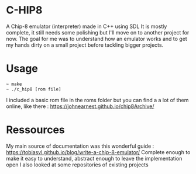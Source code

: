 # C-HIP8
A Chip-8 emulator (interpreter) made in C++ using SDL
It is mostly complete, it still needs some polishing but I'll move on to another project for now.
The goal for me was to understand how an emulator works and to get my hands dirty on a small project before tackling bigger projects.

# Usage
```console
~ make
~ ./c_hip8 [rom file]
```
I included a basic rom file in the roms folder but you can find a a lot of them online, like there : https://johnearnest.github.io/chip8Archive/

# Ressources
My main source of documentation was this wonderful guide : https://tobiasvl.github.io/blog/write-a-chip-8-emulator/
Complete enough to make it easy to understand, abstract enough to leave the implementation open
I also looked at some repositories of existing projects
